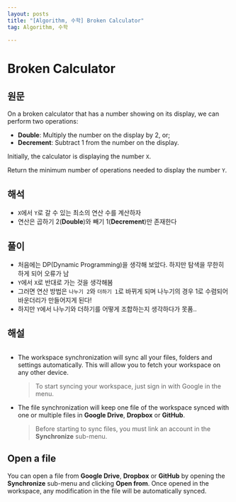 ```yaml
---
layout: posts
title: "[Algorithm, 수학] Broken Calculator"
tag: Algorithm, 수학

---
```


# Broken Calculator

## 원문
On a broken calculator that has a number showing on its display, we can perform two operations:

-   **Double**: Multiply the number on the display by 2, or;
-   **Decrement**: Subtract 1 from the number on the display.

Initially, the calculator is displaying the number  `X`.

Return the minimum number of operations needed to display the number  `Y`.

## 해석
- `X`에서 `Y`로 갈 수 있는 최소의 연산 수를 계산하자
- 연산은 곱하기 2(**Double**)와 빼기 1(**Decrement**)만 존재한다

## 풀이

 - 처음에는 DP(Dynamic Programming)을 생각해 보았다. 하지만 탐색을 무한히 하게 되어 오류가 남
 - `Y`에서 `X`로 반대로 가는 것을 생각해봄
 - 그러면 연산 방법은 `나누기 2`와 `더하기 1`로 바뀌게 되며 나누기의 경우 1로 수렴되어 바운더리가 만들어지게 된다!
 - 하지만 `Y`에서 나누기와 더하기를 어떻게 조합하는지 생각하다가 못품..

## 해설

```C++

```
- The workspace synchronization will sync all your files, folders and settings automatically. This will allow you to fetch your workspace on any other device.
	> To start syncing your workspace, just sign in with Google in the menu.

- The file synchronization will keep one file of the workspace synced with one or multiple files in **Google Drive**, **Dropbox** or **GitHub**.
	> Before starting to sync files, you must link an account in the **Synchronize** sub-menu.

## Open a file

You can open a file from **Google Drive**, **Dropbox** or **GitHub** by opening the **Synchronize** sub-menu and clicking **Open from**. Once opened in the workspace, any modification in the file will be automatically synced.

